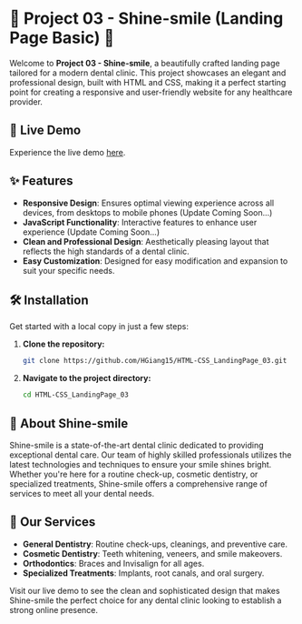 # 🌟 Project 03 - Shine-smile (Landing Page Basic) 🌟

Welcome to **Project 03 - Shine-smile**, a beautifully crafted landing page tailored for a modern dental clinic. This project showcases an elegant and professional design, built with HTML and CSS, making it a perfect starting point for creating a responsive and user-friendly website for any healthcare provider.

## 🚀 Live Demo

Experience the live demo [here](https://hgiang15.github.io/HTML-CSS_LandingPage_03/).

## ✨ Features

- **Responsive Design**: Ensures optimal viewing experience across all devices, from desktops to mobile phones (Update Coming Soon...)
- **JavaScript Functionality**: Interactive features to enhance user experience (Update Coming Soon...)
- **Clean and Professional Design**: Aesthetically pleasing layout that reflects the high standards of a dental clinic.
- **Easy Customization**: Designed for easy modification and expansion to suit your specific needs.

## 🛠️ Installation

Get started with a local copy in just a few steps:

1. **Clone the repository:**
   ```bash
   git clone https://github.com/HGiang15/HTML-CSS_LandingPage_03.git
   ```
2. **Navigate to the project directory:**
   ```bash
   cd HTML-CSS_LandingPage_03
   ```

## 🏥 About Shine-smile

Shine-smile is a state-of-the-art dental clinic dedicated to providing exceptional dental care. Our team of highly skilled professionals utilizes the latest technologies and techniques to ensure your smile shines bright. Whether you're here for a routine check-up, cosmetic dentistry, or specialized treatments, Shine-smile offers a comprehensive range of services to meet all your dental needs.

## 🌟 Our Services

- **General Dentistry**: Routine check-ups, cleanings, and preventive care.
- **Cosmetic Dentistry**: Teeth whitening, veneers, and smile makeovers.
- **Orthodontics**: Braces and Invisalign for all ages.
- **Specialized Treatments**: Implants, root canals, and oral surgery.

Visit our live demo to see the clean and sophisticated design that makes Shine-smile the perfect choice for any dental clinic looking to establish a strong online presence.

